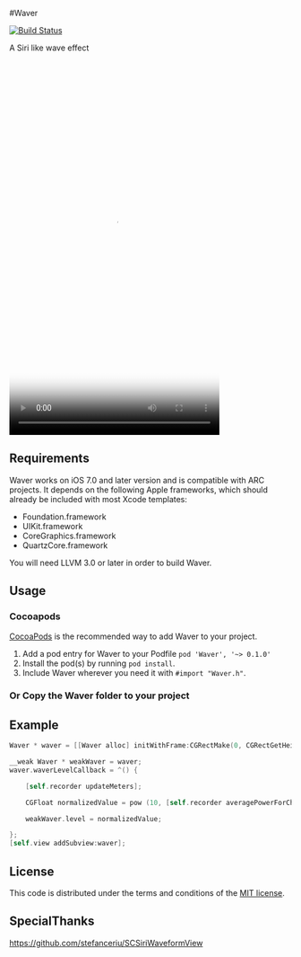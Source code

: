 #Waver

[![Build Status](https://travis-ci.org/kevinzhow/PNChart.png?branch=master)](https://travis-ci.org/kevinzhow/PNChart)

A Siri like wave effect

<video width="375" height="667" controls poster="https://dl.dropboxusercontent.com/u/1599662/waver/waver.png">
  <source src="https://dl.dropboxusercontent.com/u/1599662/waver/wave.mov" type="video/mp4">
</video>

## Requirements

Waver works on iOS 7.0 and later version and is compatible with ARC projects. It depends on the following Apple frameworks, which should already be included with most Xcode templates:

* Foundation.framework
* UIKit.framework
* CoreGraphics.framework
* QuartzCore.framework

You will need LLVM 3.0 or later in order to build Waver.


## Usage

### Cocoapods

[CocoaPods](http://cocoapods.org) is the recommended way to add Waver to your project.

1. Add a pod entry for Waver to your Podfile `pod 'Waver', '~> 0.1.0'`
2. Install the pod(s) by running `pod install`.
3. Include Waver wherever you need it with `#import "Waver.h"`.


### Or Copy the Waver folder to your project


## Example


```objective-c
Waver * waver = [[Waver alloc] initWithFrame:CGRectMake(0, CGRectGetHeight(self.view.bounds)/2.0 - 50.0, CGRectGetWidth(self.view.bounds), 100.0)];

__weak Waver * weakWaver = waver;
waver.waverLevelCallback = ^() {

    [self.recorder updateMeters];

    CGFloat normalizedValue = pow (10, [self.recorder averagePowerForChannel:0] / 50);

    weakWaver.level = normalizedValue;

};
[self.view addSubview:waver];

```

## License

This code is distributed under the terms and conditions of the [MIT license](LICENSE).

## SpecialThanks
https://github.com/stefanceriu/SCSiriWaveformView


